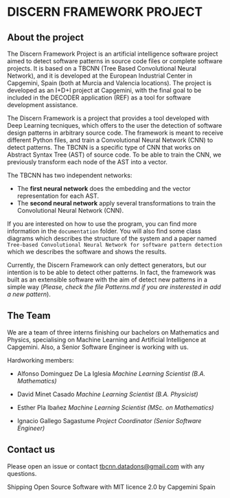 # DISCERN FRAMEWORK PROJECT

## About the project

The Discern Framework Project is an artificial intelligence software project aimed to detect software patterns in source code files or complete software projects. It is based on a TBCNN (Tree Based Convolutional Neural Network), and it is developed at the European Industrial Center in Capgemini, Spain (both at Murcia and Valencia locations). The project is developed as an I+D+I project at Capgemini, with the final goal to be included in the DECODER application (REF) as a tool for software development assistance.

The Discern Framework is a project that provides a tool developed with Deep Learning tecniques, which offers to the user the detection of software design patterns in arbitrary source code. The framework is meant to receive different Python files, and train a Convolutional Neural Network (CNN) to detect patterns. The TBCNN is a specific type of CNN that works on Abstract Syntax Tree (AST) of source code. To be able to train the CNN, we previously transform each node of the AST into a vector.

The TBCNN has two independent networks:

 - The **first neural network** does the embedding and the vector representation for each AST.
 - The **second neural network** apply several transformations to train the Convolutional Neural Network (CNN).

If you are interested on how to use the program, you can find more information in the `documentation` folder. You will also find some class diagrams which describes the structure of the system and a paper named `Tree-based Convolutional Neural Network for software pattern detection` which we describes the software and shows the results. 

Currently, the Discern Framework can only dettect generators, but our intention is to be able to detect other patterns. In fact, the framework was built as an extensible software with the aim of detect new patterns in a simple way (*Please, check the file Patterns.md if you are insterested in add a new pattern*).


## The Team

We are a team of three interns finishing our bachelors on Mathematics and Physics, specialising on Machine Learning and Artificial Intelligence at Capgemini. Also, a Senior Software Engineer is working with us.

Hardworking members:

 - Alfonso Dominguez De La Iglesia
   *Machine Learning Scientist (B.A. Mathematics)*

 - David Minet Casado
   *Machine Learning Scientist (B.A. Physicist)*

 - Esther Pla Ibañez
   *Machine Learning Scientist (MSc. on Mathematics)*

 - Ignacio Gallego Sagastume
   *Project Coordinator (Senior Software Engineer)*


## Contact us

Please open an issue or contact tbcnn.datadons@gmail.com with any questions.


Shipping Open Source Software with MIT licence 2.0 by Capgemini Spain